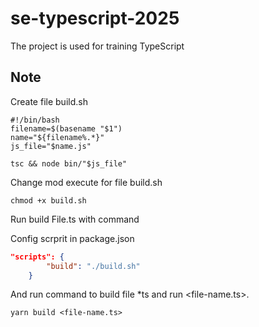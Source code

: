 # se-typescript-2025
The project is used for training TypeScript

## Note

Create file build.sh

```shell
#!/bin/bash
filename=$(basename "$1")
name="${filename%.*}" 
js_file="$name.js"

tsc && node bin/"$js_file"
```

Change mod execute for file build.sh 

```shell
chmod +x build.sh
```

Run build File.ts with command

Config scrprit in package.json

```json
"scripts": {
        "build": "./build.sh"
    }
```

And run command to build file *ts and run <file-name.ts>.
```shell
yarn build <file-name.ts>
```

